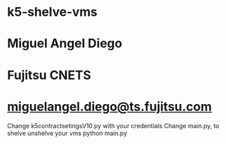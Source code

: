 # k5-shelve-vms
# Miguel Angel Diego
# Fujitsu CNETS
# miguelangel.diego@ts.fujitsu.com

Change k5contractsetingsV10.py with your credentials
Change main.py, to shelve unshelve your vms
python main.py